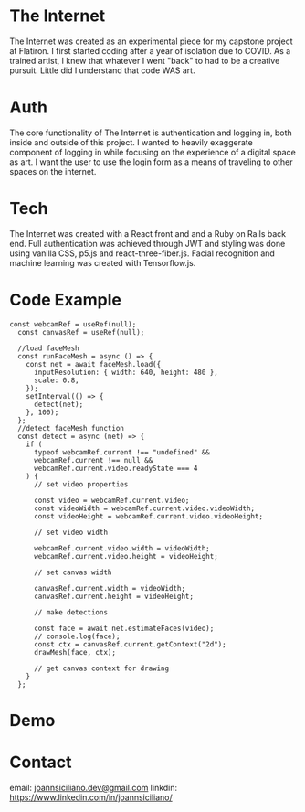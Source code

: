 # The Internet

The Internet was created as an experimental piece for my capstone project at Flatiron. I first started coding after a year of isolation due to COVID. As a trained artist, I knew that whatever I went "back" to had to be a creative pursuit. Little did I understand that code WAS art.

# Auth

The core functionality of The Internet is authentication and logging in, both inside and outside of this project. I wanted to heavily exaggerate component of logging in while focusing on the experience of a digital space as art. I want the user to use the login form as a means of traveling to other spaces on the internet.

# Tech

The Internet was created with a React front and and a Ruby on Rails back end. Full authentication was achieved through JWT and styling was done using vanilla CSS, p5.js and react-three-fiber.js. Facial recognition and machine learning was created with Tensorflow.js.

# Code Example

```
const webcamRef = useRef(null);
  const canvasRef = useRef(null);

  //load faceMesh
  const runFaceMesh = async () => {
    const net = await faceMesh.load({
      inputResolution: { width: 640, height: 480 },
      scale: 0.8,
    });
    setInterval(() => {
      detect(net);
    }, 100);
  };
  //detect faceMesh function
  const detect = async (net) => {
    if (
      typeof webcamRef.current !== "undefined" &&
      webcamRef.current !== null &&
      webcamRef.current.video.readyState === 4
    ) {
      // set video properties

      const video = webcamRef.current.video;
      const videoWidth = webcamRef.current.video.videoWidth;
      const videoHeight = webcamRef.current.video.videoHeight;

      // set video width

      webcamRef.current.video.width = videoWidth;
      webcamRef.current.video.height = videoHeight;

      // set canvas width

      canvasRef.current.width = videoWidth;
      canvasRef.current.height = videoHeight;

      // make detections

      const face = await net.estimateFaces(video);
      // console.log(face);
      const ctx = canvasRef.current.getContext("2d");
      drawMesh(face, ctx);

      // get canvas context for drawing
    }
  };
```

# Demo

# Contact

email: joannsiciliano.dev@gmail.com
linkdin: https://www.linkedin.com/in/joannsiciliano/

